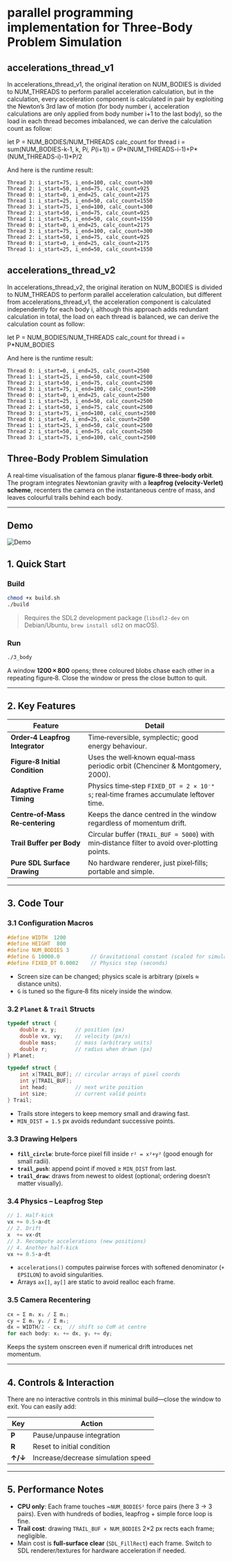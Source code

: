 # parallel programming implementation for Three‑Body Problem Simulation

## accelerations_thread_v1

In accelerations_thread_v1, the original iteration on NUM_BODIES is divided to NUM_THREADS to perform parallel acceleration calculation,
but in the calculation, every acceleration component is calculated in pair by exploiting the Newton’s 3rd law of motion
(for body number i, acceleration calculations are only applied from body number i+1 to the last body),
so the load in each thread becomes imbalanced, we can derive the calculation count as follow:

let P = NUM_BODIES/NUM_THREADS
calc_count for thread i
= sum(NUM_BODIES-k-1, k, P*i, P*(i+1))
= (P*(NUM_THREADS-i-1)+P*(NUM_THREADS-i)-1)*P/2

And here is the runtime result:

```log
Thread 3: i_start=75, i_end=100, calc_count=300
Thread 2: i_start=50, i_end=75, calc_count=925
Thread 0: i_start=0, i_end=25, calc_count=2175
Thread 1: i_start=25, i_end=50, calc_count=1550
Thread 3: i_start=75, i_end=100, calc_count=300
Thread 2: i_start=50, i_end=75, calc_count=925
Thread 1: i_start=25, i_end=50, calc_count=1550
Thread 0: i_start=0, i_end=25, calc_count=2175
Thread 3: i_start=75, i_end=100, calc_count=300
Thread 2: i_start=50, i_end=75, calc_count=925
Thread 0: i_start=0, i_end=25, calc_count=2175
Thread 1: i_start=25, i_end=50, calc_count=1550
```

## accelerations_thread_v2

In accelerations_thread_v2, the original iteration on NUM_BODIES is divided to NUM_THREADS to perform parallel acceleration calculation,
but different from accelerations_thread_v1, the acceleration component is calculated independently for each body i,
although this approach adds redundant calculation in total, the load on each thread is balanced, we can derive the calculation count as follow:

let P = NUM_BODIES/NUM_THREADS
calc_count for thread i
= P*NUM_BODIES

And here is the runtime result:

```log
Thread 0: i_start=0, i_end=25, calc_count=2500
Thread 1: i_start=25, i_end=50, calc_count=2500
Thread 2: i_start=50, i_end=75, calc_count=2500
Thread 3: i_start=75, i_end=100, calc_count=2500
Thread 0: i_start=0, i_end=25, calc_count=2500
Thread 1: i_start=25, i_end=50, calc_count=2500
Thread 2: i_start=50, i_end=75, calc_count=2500
Thread 3: i_start=75, i_end=100, calc_count=2500
Thread 0: i_start=0, i_end=25, calc_count=2500
Thread 1: i_start=25, i_end=50, calc_count=2500
Thread 2: i_start=50, i_end=75, calc_count=2500
Thread 3: i_start=75, i_end=100, calc_count=2500
```

## Three‑Body Problem Simulation

A real‑time visualisation of the famous planar **figure‑8 three‑body orbit**. The program integrates Newtonian gravity with a **leapfrog (velocity‑Verlet) scheme**, recenters the camera on the instantaneous centre of mass, and leaves colourful trails behind each body.

---

## Demo

![Demo](../assets/3_body_simulation.gif)

## 1. Quick Start

### Build

```bash
chmod +x build.sh
./build
```

> Requires the SDL2 development package (`libsdl2-dev` on Debian/Ubuntu, `brew install sdl2` on macOS).

### Run

```bash
./3_body
```

A window **1200 × 800** opens; three coloured blobs chase each other in a repeating figure‑8. Close the window or press the close button to quit.

---

## 2. Key Features

| Feature                         | Detail                                                                                       |
| ------------------------------- | -------------------------------------------------------------------------------------------- |
| **Order‑4 Leapfrog Integrator** | Time‑reversible, symplectic; good energy behaviour.                                          |
| **Figure‑8 Initial Condition**  | Uses the well‑known equal‑mass periodic orbit (Chenciner & Montgomery, 2000).                |
| **Adaptive Frame Timing**       | Physics time‑step `FIXED_DT = 2 × 10⁻⁴ s`; real‑time frames accumulate leftover time.        |
| **Centre‑of‑Mass Re‑centering** | Keeps the dance centred in the window regardless of momentum drift.                          |
| **Trail Buffer per Body**       | Circular buffer (`TRAIL_BUF = 5000`) with min‑distance filter to avoid over‑plotting points. |
| **Pure SDL Surface Drawing**    | No hardware renderer, just pixel‑fills; portable and simple.                                 |

---

## 3. Code Tour

### 3.1 Configuration Macros

```c
#define WIDTH  1200
#define HEIGHT  800
#define NUM_BODIES 3
#define G 10000.0          // Gravitational constant (scaled for simulation)
#define FIXED_DT 0.0002    // Physics step (seconds)
```

* Screen size can be changed; physics scale is arbitrary (pixels ≈ distance units).
* `G` is tuned so the figure‑8 fits nicely inside the window.

### 3.2 `Planet` & `Trail` Structs

```c
typedef struct {
    double x, y;      // position (px)
    double vx, vy;    // velocity (px/s)
    double mass;      // mass (arbitrary units)
    double r;         // radius when drawn (px)
} Planet;

typedef struct {
    int x[TRAIL_BUF]; // circular arrays of pixel coords
    int y[TRAIL_BUF];
    int head;         // next write position
    int size;         // current valid points
} Trail;
```

* Trails store integers to keep memory small and drawing fast.
* `MIN_DIST = 1.5` px avoids redundant successive points.

### 3.3 Drawing Helpers

* **`fill_circle`**: brute‑force pixel fill inside `r² = x²+y²` (good enough for small radii).
* **`trail_push`**: append point if moved ≥ `MIN_DIST` from last.
* **`trail_draw`**: draws from newest to oldest (optional; ordering doesn’t matter visually).

### 3.4 Physics – Leapfrog Step

```c
// 1. Half‑kick
vx += 0.5·a·dt
// 2. Drift
x  += vx·dt
// 3. Recompute accelerations (new positions)
// 4. Another half‑kick
vx += 0.5·a·dt
```

* `accelerations()` computes pairwise forces with softened denominator (`+ EPSILON`) to avoid singularities.
* Arrays `ax[]`, `ay[]` are static to avoid realloc each frame.

### 3.5 Camera Recentering

```c
cx = Σ mᵢ xᵢ / Σ mᵢ;
cy = Σ mᵢ yᵢ / Σ mᵢ;
dx = WIDTH/2 - cx;  // shift so CoM at centre
for each body: xᵢ += dx, yᵢ += dy;
```

Keeps the system onscreen even if numerical drift introduces net momentum.

---

## 4. Controls & Interaction

There are no interactive controls in this minimal build—close the window to exit. You can easily add:

| Key     | Action                             |
| ------- | ---------------------------------- |
| **P**   | Pause/unpause integration          |
| **R**   | Reset to initial condition         |
| **↑/↓** | Increase/decrease simulation speed |

---

## 5. Performance Notes

* **CPU only**: Each frame touches \~`NUM_BODIES²` force pairs (here 3 → 3 pairs). Even with hundreds of bodies, leapfrog + simple force loop is fine.
* **Trail cost**: drawing `TRAIL_BUF × NUM_BODIES` 2×2 px rects each frame; negligible.
* Main cost is **full‑surface clear** (`SDL_FillRect`) each frame. Switch to SDL renderer/textures for hardware acceleration if needed.